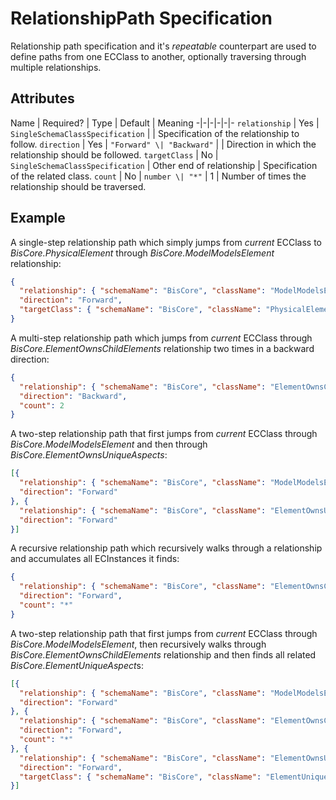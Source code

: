 # RelationshipPath Specification

Relationship path specification and it's *repeatable* counterpart are used to define paths from one ECClass to another, optionally traversing through multiple relationships.

## Attributes

Name | Required? | Type | Default | Meaning
-|-|-|-|-|-
`relationship` | Yes | `SingleSchemaClassSpecification` | | Specification of the relationship to follow.
`direction` | Yes | `"Forward" \| "Backward"` | | Direction in which the relationship should be followed.
`targetClass` | No | `SingleSchemaClassSpecification` | Other end of relationship | Specification of the related class.
`count` | No | `number \| "*"` | 1 | Number of times the relationship should be traversed.

## Example

A single-step relationship path which simply jumps from *current* ECClass to *BisCore.PhysicalElement* through *BisCore.ModelModelsElement* relationship:

```JSON
{
  "relationship": { "schemaName": "BisCore", "className": "ModelModelsElement" },
  "direction": "Forward",
  "targetClass": { "schemaName": "BisCore", "className": "PhysicalElement" }
}
```

A multi-step relationship path which jumps from *current* ECClass through *BisCore.ElementOwnsChildElements* relationship two times in a backward direction:

```JSON
{
  "relationship": { "schemaName": "BisCore", "className": "ElementOwnsChildElements" },
  "direction": "Backward",
  "count": 2
}
```

A two-step relationship path that first jumps from *current* ECClass through *BisCore.ModelModelsElement* and then through *BisCore.ElementOwnsUniqueAspects*:

```JSON
[{
  "relationship": { "schemaName": "BisCore", "className": "ModelModelsElement" },
  "direction": "Forward"
}, {
  "relationship": { "schemaName": "BisCore", "className": "ElementOwnsUniqueAspects" },
  "direction": "Forward"
}]
```

A recursive relationship path which recursively walks through a relationship and accumulates all ECInstances it finds:

```JSON
{
  "relationship": { "schemaName": "BisCore", "className": "ElementOwnsChildElements" },
  "direction": "Forward",
  "count": "*"
}
```

A two-step relationship path that first jumps from *current* ECClass through *BisCore.ModelModelsElement*, then recursively walks through *BisCore.ElementOwnsChildElements* relationship and then finds all related *BisCore.ElementUniqueAspect*s:

```JSON
[{
  "relationship": { "schemaName": "BisCore", "className": "ModelModelsElement" },
  "direction": "Forward"
}, {
  "relationship": { "schemaName": "BisCore", "className": "ElementOwnsChildElements" },
  "direction": "Forward",
  "count": "*"
}, {
  "relationship": { "schemaName": "BisCore", "className": "ElementOwnsUniqueAspects" },
  "direction": "Forward",
  "targetClass": { "schemaName": "BisCore", "className": "ElementUniqueAspect" }
}]
```
